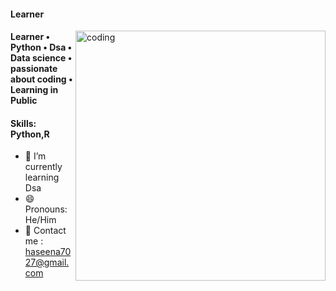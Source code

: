 
#### Learner
<img align="right" alt="coding" width="400" src="https://www.careerguide.com/career/wp-content/uploads/2021/08/Full-Stack-Developer-1.gif">

#### Learner • Python • Dsa • Data science • passionate about coding • Learning in Public 

#### Skills: Python,R

- 🌱 I’m currently learning  Dsa
- 😄 Pronouns: He/Him 
- 📧 Contact me : haseena7027@gmail.com
